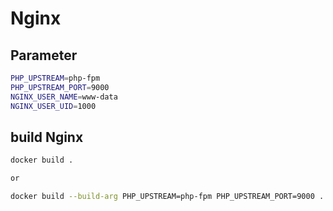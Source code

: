 # Nginx

## Parameter
```sh
PHP_UPSTREAM=php-fpm
PHP_UPSTREAM_PORT=9000
NGINX_USER_NAME=www-data
NGINX_USER_UID=1000
```

## build Nginx
```sh
docker build .

or

docker build --build-arg PHP_UPSTREAM=php-fpm PHP_UPSTREAM_PORT=9000 .
```